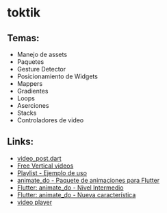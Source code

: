 # toktik

## Temas:
- Manejo de assets
- Paquetes
- Gesture Detector
- Posicionamiento de Widgets
- Mappers
- Gradientes
- Loops
- Aserciones
- Stacks
- Controladores de video

## Links:

- [video_post.dart](https://gist.github.com/Klerith/ae81077b881792ece6d8a1edd0e94d2f)
- [Free Vertical videos](https://www.pexels.com/search/videos/vertical/)
- [Playlist - Ejemplo de uso](https://www.youtube.com/watch?v=48jIUnc1TQo&list=PLCKuOXG0bPi1E-uXVd4j2iLqkbTYaHARX&index=2)
- [animate_do - Paquete de animaciones para Flutter](https://www.youtube.com/watch?v=oreOdtQ124M)
- [Flutter: animate_do - Nivel Intermedio](https://www.youtube.com/watch?v=QLUI3Pxw1Z8)
- [Flutter: animate_do - Nueva característica](https://www.youtube.com/watch?v=w698MRVTB2E)
- [video player](https://docs.flutter.dev/cookbook/plugins/play-video)
